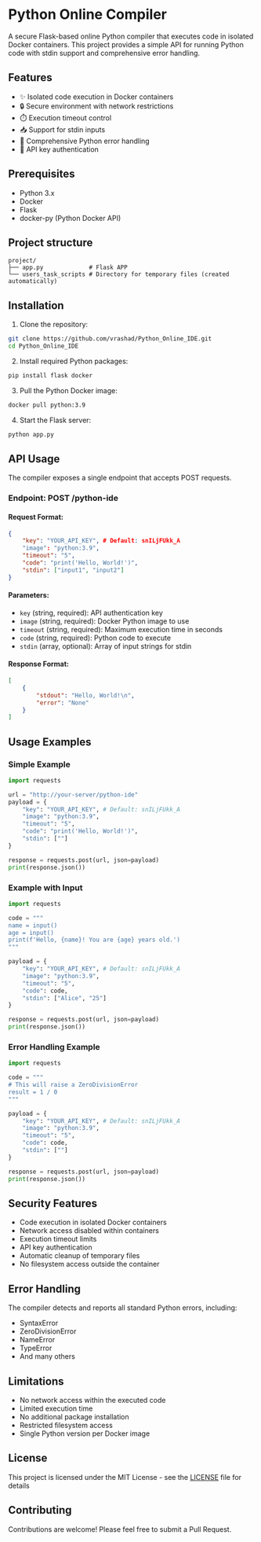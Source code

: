 # Python Online Compiler

A secure Flask-based online Python compiler that executes code in isolated Docker containers. This project provides a simple API for running Python code with stdin support and comprehensive error handling.

## Features

- ✨ Isolated code execution in Docker containers
- 🔒 Secure environment with network restrictions
- ⏱️ Execution timeout control
- 📥 Support for stdin inputs
- 🐛 Comprehensive Python error handling
- 🔑 API key authentication

## Prerequisites

- Python 3.x
- Docker
- Flask
- docker-py (Python Docker API)

## Project structure

```
project/
├── app.py             # Flask APP
└── users_task_scripts # Directory for temporary files (created automatically)
```

## Installation

1. Clone the repository:
```bash
git clone https://github.com/vrashad/Python_Online_IDE.git
cd Python_Online_IDE
```

2. Install required Python packages:
```bash
pip install flask docker
```

3. Pull the Python Docker image:
```bash
docker pull python:3.9
```

4. Start the Flask server:
```bash
python app.py
```

## API Usage

The compiler exposes a single endpoint that accepts POST requests.

### Endpoint: POST /python-ide

#### Request Format:
```json
{
    "key": "YOUR_API_KEY", # Default: snILjFUkk_A
    "image": "python:3.9",
    "timeout": "5",
    "code": "print('Hello, World!')",
    "stdin": ["input1", "input2"]
}
```

#### Parameters:
- `key` (string, required): API authentication key
- `image` (string, required): Docker Python image to use
- `timeout` (string, required): Maximum execution time in seconds
- `code` (string, required): Python code to execute
- `stdin` (array, optional): Array of input strings for stdin

#### Response Format:
```json
[
    {
        "stdout": "Hello, World!\n",
        "error": "None"
    }
]
```

## Usage Examples

### Simple Example
```python
import requests

url = "http://your-server/python-ide"
payload = {
    "key": "YOUR_API_KEY", # Default: snILjFUkk_A
    "image": "python:3.9",
    "timeout": "5",
    "code": "print('Hello, World!')",
    "stdin": [""]
}

response = requests.post(url, json=payload)
print(response.json())
```

### Example with Input
```python
import requests

code = """
name = input()
age = input()
print(f'Hello, {name}! You are {age} years old.')
"""

payload = {
    "key": "YOUR_API_KEY", # Default: snILjFUkk_A
    "image": "python:3.9",
    "timeout": "5",
    "code": code,
    "stdin": ["Alice", "25"]
}

response = requests.post(url, json=payload)
print(response.json())
```

### Error Handling Example
```python
import requests

code = """
# This will raise a ZeroDivisionError
result = 1 / 0
"""

payload = {
    "key": "YOUR_API_KEY", # Default: snILjFUkk_A
    "image": "python:3.9",
    "timeout": "5",
    "code": code,
    "stdin": [""]
}

response = requests.post(url, json=payload)
print(response.json())
```

## Security Features

- Code execution in isolated Docker containers
- Network access disabled within containers
- Execution timeout limits
- API key authentication
- Automatic cleanup of temporary files
- No filesystem access outside the container

## Error Handling

The compiler detects and reports all standard Python errors, including:
- SyntaxError
- ZeroDivisionError
- NameError
- TypeError
- And many others

## Limitations

- No network access within the executed code
- Limited execution time
- No additional package installation
- Restricted filesystem access
- Single Python version per Docker image

## License

This project is licensed under the MIT License - see the [LICENSE](LICENSE) file for details

## Contributing

Contributions are welcome! Please feel free to submit a Pull Request.
